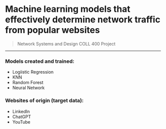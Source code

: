 # Machine learning models that effectively determine network traffic from popular websites   
> Network Systems and Design COLL 400 Project
---
### Models created and trained:
- Logiistic Regression
- KNN
- Random Forest
- Neural Network

### Websites of origin (target data):
- LinkedIn
- ChatGPT
- YouTube
